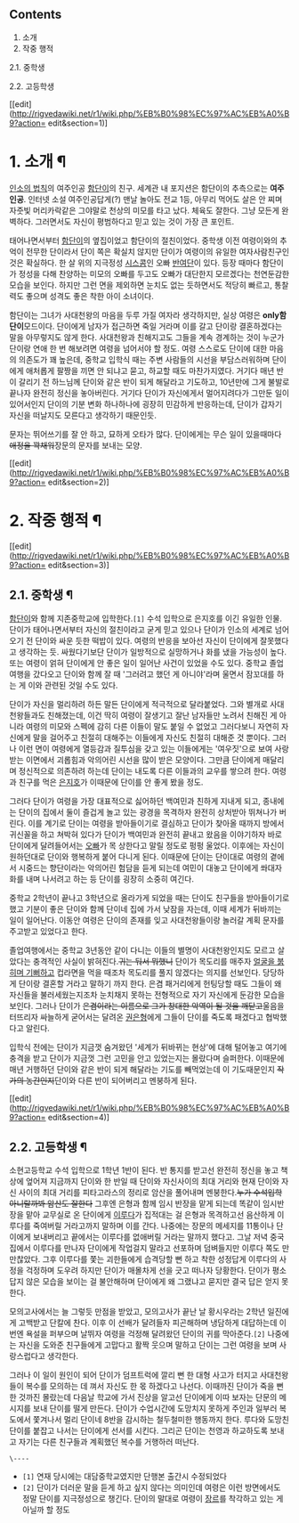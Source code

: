## Contents

    

1. 소개 
2. 작중 행적 
    

2.1. 중학생

2.2. 고등학생

[[edit](http://rigvedawiki.net/r1/wiki.php/%EB%B0%98%EC%97%AC%EB%A0%B9?action=
edit&section=1)]

# 1. 소개 ¶

[인소의 법칙](%EC%9D%B8%EC%86%8C%EC%9D%98%20%EB%B2%95%EC%B9%99.md)의 여주인공
[함단이](%ED%95%A8%EB%8B%A8%EC%9D%B4.md)의 친구. 세계관 내 포지션은 함단이의 추측으로는 **여주인공**.
인터넷 소설 여주인공답게(?) 맨날 놀아도 전교 1등, 아무리 먹어도 살은 안 찌며 자줏빛 머리카락같은 그야말로 천상의 미모를 타고 났다.
체육도 잘한다. 그냥 모든게 완벽하다. 그러면서도 자신이 평범하다고 믿고 있는 것이 가장 큰 포인트.

  

태어나면서부터 [함단이](%ED%95%A8%EB%8B%A8%EC%9D%B4.md)의 옆집이었고 함단이의 절친이었다. 중학생 이전
여령이와의 추억이 전무한 단이라서 단이 쪽은 확실치 않지만 단이가 여령이의 유일한 여자사람친구인 것은 확실하다. 한 살 위의 지극정성
[시스콤](%EC%8B%9C%EC%8A%A4%EC%BD%A4.md)인 오빠
[반여단](%EB%B0%98%EC%97%AC%EB%8B%A8.md)이 있다. 등장 때마다 함단이가 정성을 다해 찬양하는 미모의 오빠를
두고도 오빠가 대단한지 모르겠다는 천연둔감한 모습을 보인다. 하지만 그런 면을 제외하면 눈치도 없는 듯하면서도 적당히 빠르고, 통찰력도
좋으며 성격도 좋은 착한 아이 소녀이다.

  

함단이는 그녀가 사대천왕의 마음을 두루 가질 여자라 생각하지만, 실상 여령은 **only함단이**모드이다. 단이에게 남자가 접근하면 죽일
거라며 이를 갈고 단이랑 결혼하겠다는 말을 아무렇지도 않게 한다. 사대천왕과 친해지고도 그들을 계속 경계하는 것이 누군가 단이랑 연애 한 번
해보려면 여령을 넘어서야 할 정도. 여령 스스로도 단이에 대한 마음의 의존도가 꽤 높은데, 중학교 입학식 때는 주변 사람들의 시선을
부담스러워하며 단이에게 애처롭게 팔짱을 끼면 안 되냐고 묻고, 하교할 때도 마찬가지였다. 거기다 매년 반이 갈리기 전 하느님께 단이와 같은
반이 되게 해달라고 기도하고, 10년만에 그게 불발로 끝나자 완전히 정신을 놓아버린다. 거기다 단이가 자신에게서 멀어지려다가 그만둔 일이
있어서인지 단이의 기분 변화 하나하나에 굉장히 민감하게 반응하는데, 단이가 갑자기 자신을 떠날지도 모른다고 생각하기 때문인듯.

  

문자는 뛰어쓰기를 잘 안 하고, 묘하게 오타가 많다. 단이에게는 무슨 일이 있을때마다 <del>애정을 꽉채워</del>장문의 문자를 보내는
모양.

  

[[edit](http://rigvedawiki.net/r1/wiki.php/%EB%B0%98%EC%97%AC%EB%A0%B9?action=
edit&section=2)]

# 2. 작중 행적 ¶

[[edit](http://rigvedawiki.net/r1/wiki.php/%EB%B0%98%EC%97%AC%EB%A0%B9?action=
edit&section=3)]

## 2.1. 중학생 ¶

[함단이](%ED%95%A8%EB%8B%A8%EC%9D%B4.md)와 함께 지존중학교에 입학한다.`[1]` 수석 입학으로 은지호를 이긴
유일한 인물. 단이가 태어나면서부터 자신의 절친이라고 굳게 믿고 있으나 단이가 인소의 세계로 넘어오기 전 단이와 싸운 듯한 떡밥이 있다.
여령의 반응을 보아선 자신이 단이에게 잘못했다고 생각하는 듯. 싸웠다기보단 단이가 일방적으로 실망하거나 화를 냈을 가능성이 높다. 또는
여령이 얽혀 단이에게 안 좋은 일이 일어난 사건이 있었을 수도 있다. 중학교 졸업여행을 갔다오고 단이와 함께 잘 때 '그러려고 했던 게
아니야'라며 울면서 잠꼬대를 하는 게 이와 관련된 것일 수도 있다.

  

단이가 자신을 멀리하려 하든 말든 단이에게 적극적으로 달라붙었다. 그와 별개로 사대천왕들과도 친해졌는데, 이건 딱히 여령이 잘생기고 잘난
남자들만 노려서 친해진 게 아니라 여령의 미모와 스펙에 감히 다른 이들이 말도 붙일 수 없었고 그러다보니 자연히 자신에게 말을 걸어주고
친절히 대해주는 이들에게 자신도 친절히 대해준 것 뿐이다. 그러나 이런 면이 여령에게 열등감과 질투심을 갖고 있는 이들에게는 '여우짓'으로
보여 사랑받는 이면에서 괴롭힘과 악의어린 시선을 많이 받은 모양이다. 그만큼 단이에게 매달리며 정신적으로 의존하려 하는데 단이는 내도록 다른
이들과의 교우를 쌓으려 한다. 여령과 친구를 먹은 [은지호](%EC%9D%80%EC%A7%80%ED%98%B8.md)가 이때문에 단이를
안 좋게 봤을 정도.

  

그러다 단이가 여령을 가장 대표적으로 싫어하던 백여민과 친하게 지내게 되고, 종내에는 단이의 집에서 둘이 즐겁게 놀고 있는 광경을 목격하자
완전히 상처받아 뛰쳐나가 버린다. 이를 계기로 단이는 여령을 받아들이기로 결심하고 단이가 찾아올 때까지 방에서 귀신꼴을 하고 쳐박혀 있다가
단이가 백여민과 완전히 끝내고 왔음을 이야기하자 바로 단이에게 달려들어서는
[오빠](%EB%B0%98%EC%97%AC%EB%8B%A8.md)가 목 상한다고 말릴 정도로 펑펑 울었다. 이후에는 자신이 원하던대로
단이와 행복하게 붙어 다니게 된다. 이때문에 단이는 단이대로 여령의 곁에서 시중드는 향단이라는 악의어린 험담을 듣게 되는데 여민이 대놓고
단이에게 쏴대자 화를 내며 나서려고 하는 등 단이를 굉장히 소중히 여긴다.

  

중학교 2학년이 끝나고 3학년으로 올라가게 되었을 때는 단이도 친구들을 받아들이기로 했고 기분이 좋은 단이와 함께 단이네 집에 가서 낮잠을
자는데, 이때 세계가 뒤바끼는 일이 일어난다. 이동안 여령은 단이의 존재를 잊고 사대천왕들이랑 놀러갈 계획 문자를 주고받고 있었다고 한다.

  

졸업여행에서는 중학교 3년동안 같이 다니는 이들의 별명이 사대천왕인지도 모르고 살았다는 충격적인 사실이 밝혀진다.<del>귀는 둬서
뭐했니</del> 단이가 목도리를 매주자 [얼굴을 붉히며 기뻐하고](%EB%B0%B1%ED%95%A9.md) 컵라면을 먹을 때조차
목도리를 풀지 않겠다는 의지를 선보인다. 당당하게 단이랑 결혼할 거라고 말하기 까지 한다. 은겸 패거리에게 헌팅당할 때도 그들이 왜 자신들을
불러세웠는지조차 눈치채지 못하는 전형적으로 자기 자신에게 둔감한 모습을 보인다. 그러나 단이가 <del>은겸이라는 이름으로 그가 창대한
악역이 될 것을 깨닫고</del>울음을 터뜨리자 싸늘하게 굳어서는 달려온
[권은형](%EA%B6%8C%EC%9D%80%ED%98%95.md)에게 그들이 단이를 죽도록 패겠다고 협박했다고 알린다.

  

입학식 전에는 단이가 지금껏 숨겨왔던 '세계가 뒤바뀌는 현상'에 대해 털어놓고 여기에 충격을 받고 단이가 지금껏 그런 고민을 안고 있었는지는
몰랐다며 슬퍼한다. 이때문에 매년 거행하던 단이와 같은 반이 되게 해달라는 기도를 빼먹었는데 이 기도때문인지 <del>작가의
농간인지</del>단이와 다른 반이 되어버리고 멘붕하게 된다.

  

[[edit](http://rigvedawiki.net/r1/wiki.php/%EB%B0%98%EC%97%AC%EB%A0%B9?action=
edit&section=4)]

## 2.2. 고등학생 ¶

소현고등학교 수석 입학으로 1학년 1반이 된다. 반 통지를 받고선 완전히 정신을 놓고 책상에 엎어져 지금까지 단이와 한 반일 때 단이와
자신사이의 최대 거리와 현재 단이와 자신 사이의 최대 거리를 피타고라스의 정리로 암산을 풀어내며 멘붕한다.<del>누가 수석입학 아니랄까봐
암산도 잘한다</del> 그후엔 은형과 함께 임시 반장을 맡게 되는데 똑같이 임시반장을 맡아 교무실로 온 단이에게
[이루다](%EC%9D%B4%EB%A3%A8%EB%8B%A4.md)가 집적대는 걸 은형과 목격하고선 음산하게 이루다를 죽여버릴
거라고까지 말하며 이를 간다. 나중에는 장문의 메세지를 11통이나 단이에게 보내버리고 끝에서는 이루다를 없애버릴 거라는 말까지 했다고. 그날
저녁 중국집에서 이루다를 만나자 단이에게 작업걸지 말라고 선포하며 덤벼들지만 이루다 쪽도 만만찮았다. 그후 이루다를 쫓는 괴한들에게 습격당할
뻔 하고 착한 성정답게 이루다의 사정을 걱정하며 도우려 하지만 단이가 매몰차게 선을 긋고 떠나자 당황한다. 단이가 평소답지 않은 모습을
보이는 걸 불안해하며 단이에게 왜 그랬냐고 묻지만 결국 답은 얻지 못한다.

  

모의고사에서는 늘 그렇듯 만점을 받았고, 모의고사가 끝난 날 황시우라는 2학년 일진에게 고백받고 단칼에 찬다. 이후 이 선배가 달려들자
피곤해하며 냉담하게 대답하는데 이번엔 욕설을 퍼부으며 날뛰자 여령을 걱정해 달려왔던 단이의 귀를 막아준다.`[2]` 나중에는 자신을 도와준
친구들에게 고맙다고 활짝 웃으며 말하고 단이는 그런 여령을 보며 사랑스럽다고 생각한다.

  

그러나 이 일이 원인이 되어 단이가 덤프트럭에 깔리 뻔 한 대형 사고가 터지고 사대천왕들이 복수를 모의하는 데 껴서 자신도 한 몫 하겠다고
나선다. 이때까진 단이가 죽을 뻔 한 것까진 몰랐는데 다음날 학교에 가서 진상을 알고선 단이에게 이따 보자는 단문의 메시지를 보내 단이를
떨게 만든다. 단이가 수업시간에 도망치지 못하게 주인과 일부러 복도에서 쫓겨나서 멀리 단이네 8반을 감시하는 철두철미한 행동까지 한다.
루다와 도망친 단이를 붙잡고 나서는 단이에게 선서를 시킨다. 그리곤 단이는 천영과 하교하도록 보내고 자기는 다른 친구들과 계획했던 복수를
거행하러 떠난다.

`\----`

  * `[1]` 연재 당시에는 대담중학교였지만 단행본 출간시 수정되었다
  * `[2]` 단이가 더러운 말을 듣게 하고 싶지 않다는 의미인데 여령은 이런 방면에서도 정말 단이를 지극정성으로 챙긴다. 단이의 말대로 여령이 [장르](GL.md)를 착각하고 있는 게 아닐까 할 정도

